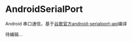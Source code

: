 # AndroidSerialPort
Android 串口通信，基于[谷歌官方android-serialport-api](https://github.com/cepr/android-serialport-api)编译

待编辑...
